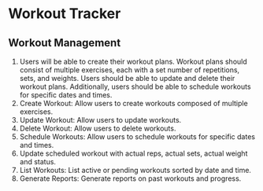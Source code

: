 # Workout Tracker

## Workout Management
1. Users will be able to create their workout plans. Workout plans should consist of multiple exercises, each with a set number of repetitions, sets, and weights. Users should be able to update and delete their workout plans. Additionally, users should be able to schedule workouts for specific dates and times.
2. Create Workout: Allow users to create workouts composed of multiple exercises.
3. Update Workout: Allow users to update workouts.
4. Delete Workout: Allow users to delete workouts.
5. Schedule Workouts: Allow users to schedule workouts for specific dates and times.
6. Update scheduled workout with actual reps, actual sets, actual weight and status.
7. List Workouts: List active or pending workouts sorted by date and time.
8. Generate Reports: Generate reports on past workouts and progress.

